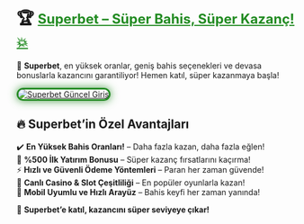 # 🏆 <a href="https://cutt.ly/SuperLink" title="Superbet Güncel Giriş" style="color: #228b22; font-size: 24px; font-weight: bold;">Superbet – Süper Bahis, Süper Kazanç! 💥</a>  

🎰 **Superbet**, en yüksek oranlar, geniş bahis seçenekleri ve devasa bonuslarla kazancını garantiliyor! Hemen katıl, süper kazanmaya başla!  

<a href="https://cutt.ly/SuperLink" title="Superbet Güncel Giriş">  
<img src="https://i.ibb.co/BtMhhf6/g-venligiris.jpg" alt="Superbet Güncel Giriş" style="max-width: 100%; border: 3px solid #228b22; border-radius: 15px; box-shadow: 0px 0px 15px rgba(34, 139, 34, 0.8);">  
</a>  

## 🔥 Superbet’in Özel Avantajları  
✔️ **En Yüksek Bahis Oranları!** – Daha fazla kazan, daha fazla eğlen!  
🎁 **%500 İlk Yatırım Bonusu** – Süper kazanç fırsatlarını kaçırma!  
⚡ **Hızlı ve Güvenli Ödeme Yöntemleri** – Paran her zaman güvende!  
🎲 **Canlı Casino & Slot Çeşitliliği** – En popüler oyunlarla kazan!  
📱 **Mobil Uyumlu ve Hızlı Arayüz** – Bahis keyfi her zaman yanında!  

🚀 **Superbet’e katıl, kazancını süper seviyeye çıkar!**

